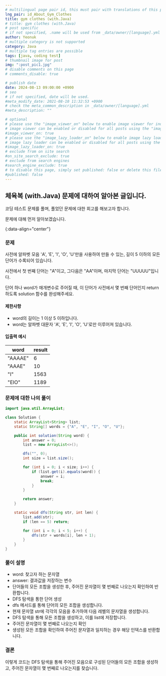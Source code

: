 ```yaml
---
# multilingual page pair id, this must pair with translations of this page. (This name must be unique)
lng_pair: id_About_Gym_Clothes
title: gym clothes (with.Java)
# title: gym clothes (with.Java)
# post specific
# if not specified, .name will be used from _data/owner/[language].yml
author: Yeonuk
# multiple category is not supported
category: Java
# multiple tag entries are possible
tags: [java, coding test]
# thumbnail image for post
img: ":post_pic1.jpg"
# disable comments on this page
# comments_disable: true

# publish date
date: 2024-08-13 09:00:00 +0900
# seo
# if not specified, date will be used.
#meta_modify_date: 2021-08-10 11:32:53 +0900
# check the meta_common_description in _data/owner/[language].yml
#meta_description: ""

# optional
# please use the "image_viewer_on" below to enable image viewer for individual pages or posts (_posts/ or [language]/_posts folders).
# image viewer can be enabled or disabled for all posts using the "image_viewer_posts: true" setting in _data/conf/main.yml.
#image_viewer_on: true
# please use the "image_lazy_loader_on" below to enable image lazy loader for individual pages or posts (_posts/ or [language]/_posts folders).
# image lazy loader can be enabled or disabled for all posts using the "image_lazy_loader_posts: true" setting in _data/conf/main.yml.
#image_lazy_loader_on: true
# exclude from on site search
#on_site_search_exclude: true
# exclude from search engines
#search_engine_exclude: true
# to disable this page, simply set published: false or delete this file
#published: false
---
```


<!-- outline-start -->

## 체육복 (with.Java) 문제에 대하여 알아본 글입니다.

코딩 테스트 문제를 풀며, 풀었던 문제에 대한 회고를 해보고자 합니다.

문제에 대해 먼저 알아보겠습니다.

{:data-align="center"}

<!-- outline-end -->

### 문제

사전에 알파벳 모음 'A', 'E', 'I', 'O', 'U'만을 사용하여 만들 수 있는, 길이 5 이하의 모든 단어가 수록되어 있습니다.

사전에서 첫 번째 단어는 "A"이고, 그다음은 "AA"이며, 마지막 단어는 "UUUUU"입니다.

단어 하나 word가 매개변수로 주어질 때, 이 단어가 사전에서 몇 번째 단어인지 return 하도록 solution 함수를 완성해주세요.

#### 제한사항

- word의 길이는 1 이상 5 이하입니다.
- word는 알파벳 대문자 'A', 'E', 'I', 'O', 'U'로만 이루어져 있습니다.

#### 입출력 예시

| word    | result |
| ------- | ------ |
| "AAAAE" | 6      |
| "AAAE"  | 10     |
| "I"     | 1563   |
| "EIO"   | 1189   |

### 문제에 대한 나의 풀이

```java
import java.util.ArrayList;

class Solution {
    static ArrayList<String> list;
    static String[] words = {"A", "E", "I", "O", "U"};

    public int solution(String word) {
        int answer = 0;
        list = new ArrayList<>();

        dfs("", 0);
        int size = list.size();

        for (int i = 0; i < size; i++) {
            if (list.get(i).equals(word)) {
                answer = i;
                break;
            }
        }

        return answer;
    }

    static void dfs(String str, int len) {
        list.add(str);
        if (len == 5) return;

        for (int i = 0; i < 5; i++) {
            dfs(str + words[i], len + 1);
        }
    }
}
```

### 풀이 설명

- word: 찾고자 하는 문자열
- answer: 결과값을 저장하는 변수
- 단어들의 모든 조합을 생성한 후, 주어진 문자열이 몇 번째로 나오는지 확인하여 반환합니다.
- DFS 탐색을 통한 단어 생성
- dfs 메서드를 통해 단어의 모든 조합을 생성합니다.
- 현재 문자열 str에 각각의 모음을 추가하여 다음 레벨의 문자열을 생성합니다.
- DFS 탐색을 통해 모든 조합을 생성하고, 이를 list에 저장합니다.
- 주어진 문자열이 몇 번째로 나오는지 확인
- 생성된 모든 조합을 확인하여 주어진 문자열과 일치하는 경우 해당 인덱스를 반환합니다.

### 결론

이렇게 코드는 DFS 탐색을 통해 주어진 모음으로 구성된 단어들의 모든 조합을 생성하고, 주어진 문자열이 몇 번째로 나오는지를 찾습니다.
